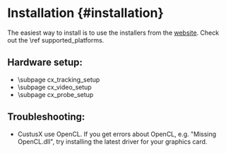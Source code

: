 Installation {#installation}
===================

The easiest way to install is to use the installers from the [website](http://custusx.org/index.php/downloads). Check out the \ref supported_platforms.

Hardware setup:
---------------
- \subpage cx_tracking_setup
- \subpage cx_video_setup
- \subpage cx_probe_setup

Troubleshooting:
---------------
- CustusX use OpenCL. If you get errors about OpenCL, e.g. "Missing OpenCL.dll", try installing the latest driver for your graphics card.
